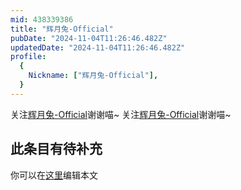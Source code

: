```yaml
---
mid: 438339386
title: "辉月兔-Official"
pubDate: "2024-11-04T11:26:46.482Z"
updatedDate: "2024-11-04T11:26:46.482Z"
profile:
  {
    Nickname: ["辉月兔-Official"],
  }
---
```


关注[辉月兔-Official](https://space.bilibili.com/438339386)谢谢喵~ 关注[辉月兔-Official](https://space.bilibili.com/438339386)谢谢喵~

## 此条目有待补充
你可以在[这里](https://github.com/Yuhanawa/VTuber.ICU-Content/edit/master/v/辉月兔-Official/index.md)编辑本文
